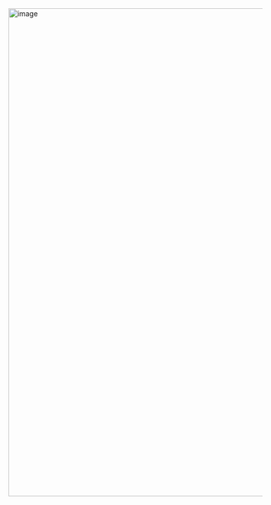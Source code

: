 <img width="1915" height="968" alt="image" src="https://github.com/user-attachments/assets/d986dbc1-bcca-4988-a313-b5e2e9f0886c" />
